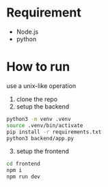 # Requirement
- Node.js
- python
# How to run
use a unix-like operation
1. clone the repo
2. setup the backend
```bash
python3 -m venv .venv
source .venv/bin/activate
pip install -r requirements.txt
python3 backend/app.py
```
3. setup the frontend
```bash
cd frontend
npm i
npm run dev
```
